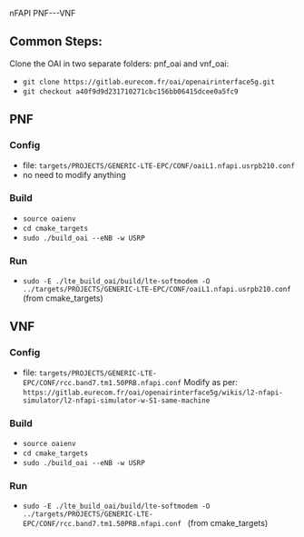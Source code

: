 nFAPI PNF---VNF

## Common Steps:
Clone the OAI in two separate folders: pnf_oai and vnf_oai:
* `git clone https://gitlab.eurecom.fr/oai/openairinterface5g.git`
* `git checkout a40f9d9d231710271cbc156bb06415dcee0a5fc9`

## PNF
### Config
* file: `targets/PROJECTS/GENERIC-LTE-EPC/CONF/oaiL1.nfapi.usrpb210.conf`
* no need to modify anything
### Build
* `source oaienv`
* `cd cmake_targets`
* `sudo ./build_oai --eNB -w USRP`
### Run
* `sudo -E ./lte_build_oai/build/lte-softmodem -O ../targets/PROJECTS/GENERIC-LTE-EPC/CONF/oaiL1.nfapi.usrpb210.conf`
(from cmake_targets)

## VNF
### Config
* file: `targets/PROJECTS/GENERIC-LTE-EPC/CONF/rcc.band7.tm1.50PRB.nfapi.conf`
Modify as per: `https://gitlab.eurecom.fr/oai/openairinterface5g/wikis/l2-nfapi-simulator/l2-nfapi-simulator-w-S1-same-machine`
### Build
* `source oaienv`
* `cd cmake_targets`
* `sudo ./build_oai --eNB -w USRP`
### Run
* `sudo -E ./lte_build_oai/build/lte-softmodem -O ../targets/PROJECTS/GENERIC-LTE-EPC/CONF/rcc.band7.tm1.50PRB.nfapi.conf `
(from cmake_targets)

